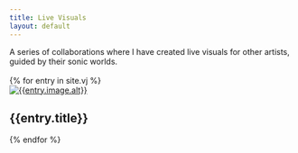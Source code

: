 ```yaml
---
title: Live Visuals
layout: default
---
```

<section class = "centered">
A series of collaborations where I have created live visuals for other artists, guided by their sonic worlds.
</section>
<br>

<section class = "vj">
{% for entry in site.vj %}
  <article class = "project" id = "{{entry.id}}">
    <a href="{{entry.url}}">
      <img src="{{entry.image.src}}" alt="{{entry.image.alt}}" style="border-color: {{entry.color}};">
    </a>
    <h2 class = "project-title">{{entry.title}}</h2>
    <!-- {{entry.content}} -->
  </article>
{% endfor %}
</section>